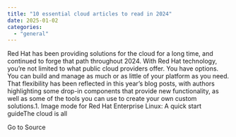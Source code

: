 ```yaml
---
title: "10 essential cloud articles to read in 2024"
date: 2025-01-02
categories: 
  - "general"
---
```


Red Hat has been providing solutions for the cloud for a long time, and continued to forge that path throughout 2024. With Red Hat technology, you’re not limited to what public cloud providers offer. You have options. You can build and manage as much or as little of your platform as you need. That flexibility has been reflected in this year’s blog posts, with authors highlighting some drop-in components that provide new functionality, as well as some of the tools you can use to create your own custom solutions.1. Image mode for Red Hat Enterprise Linux: A quick start guideThe cloud is all

Go to Source
